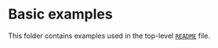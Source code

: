 # Basic examples

This folder contains examples used in the top-level [`README`](../../README.md) file.
